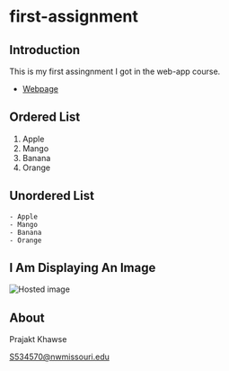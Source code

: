 # first-assignment

##  Introduction

This is my first assingnment I got in the web-app course.

- [Webpage](https://en.wikipedia.org/wiki/Wiki "Link to Wiki")

 ##  Ordered List
 
   1. Apple
   1. Mango
   1. Banana
   1. Orange
   
 ##  Unordered List
 
    - Apple
    - Mango
    - Banana
    - Orange
    
 ##  I Am Displaying An Image
 
 ![Hosted image](https://www.bensound.com/bensound-img/november.jpg)
 
 ##  About
 
 Prajakt Khawse
 
 S534570@nwmissouri.edu
    
